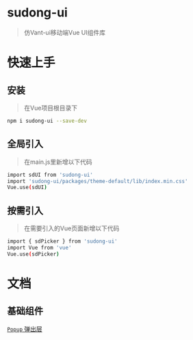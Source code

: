 # sudong-ui

> 仿Vant-ui移动端Vue UI组件库

# 快速上手

## 安装
> 在Vue项目根目录下

```bash
npm i sudong-ui --save-dev
```

## 全局引入
> 在main.js里新增以下代码

 ```bash
 import sdUI from 'sudong-ui'
 import 'sudong-ui/packages/theme-default/lib/index.min.css'
 Vue.use(sdUI)
 ```
  
## 按需引入
> 在需要引入的Vue页面新增以下代码

```bash
import { sdPicker } from 'sudong-ui'
import Vue from 'vue'
Vue.use(sdPicker)
```

# 文档

## 基础组件
[`Popup` 弹出层](./docs/cn/popup.md)



